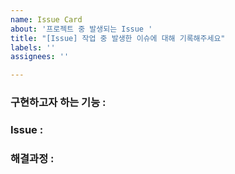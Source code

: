 ```yaml
---
name: Issue Card
about: '프로젝트 중 발생되는 Issue '
title: "[Issue] 작업 중 발생한 이슈에 대해 기록해주세요"
labels: ''
assignees: ''

---
```


### 구현하고자 하는 기능 :

### Issue :

### 해결과정 :
